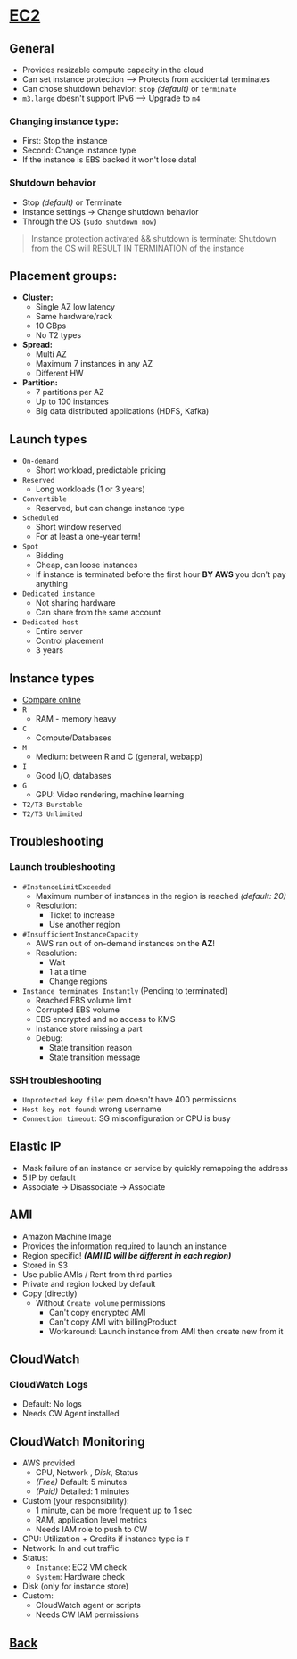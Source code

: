 # [EC2](../README.md)

## General

* Provides resizable compute capacity in the cloud
* Can set instance protection –> Protects from accidental terminates
* Can chose shutdown behavior: `stop` _(default)_ or `terminate`
* `m3.large` doesn't support IPv6 –> Upgrade to `m4`

### Changing instance type:

* First: Stop the instance
* Second: Change instance type
* If the instance is EBS backed it won't lose data!

### Shutdown behavior

* Stop _(default)_ or Terminate
* Instance settings -> Change shutdown behavior
* Through the OS (`sudo shutdown now`)
> Instance protection activated && shutdown is terminate: Shutdown from the OS will RESULT IN TERMINATION of the instance

## Placement groups:

* __Cluster:__ 
	* Single AZ low latency
	* Same hardware/rack
	* 10 GBps
	* No T2 types
* __Spread:__
	* Multi AZ
	* Maximum 7 instances in any AZ
	* Different HW
* __Partition:__
	* 7 partitions per AZ
	* Up to 100 instances
	* Big data distributed applications (HDFS, Kafka)

## Launch types

* `On-demand`
	* Short workload, predictable pricing
* `Reserved`
	* Long workloads (1 or 3 years)
* `Convertible`
	* Reserved, but can change instance type
* `Scheduled`
	* Short window reserved
	* For at least a one-year term!
* `Spot`
	* Bidding
	* Cheap, can loose instances
	* If instance is terminated before the first hour __BY AWS__ you don't pay anything
* `Dedicated instance`
	* Not sharing hardware
	* Can share from the same account
* `Dedicated host`
	* Entire server
	* Control placement
	* 3 years

## Instance types

* [Compare online](https://ec2instances.info)
* `R`
	* RAM - memory heavy
* `C`
	* Compute/Databases
* `M`
	* Medium: between R and C (general, webapp)
* `I`
	* Good I/O, databases
* `G`
	* GPU: Video rendering, machine learning
* `T2/T3 Burstable`
* `T2/T3 Unlimited`

## Troubleshooting

### Launch troubleshooting

* `#InstanceLimitExceeded`
	* Maximum number of instances in the region is reached _(default: 20)_
	* Resolution:
		* Ticket to increase
		* Use another region
* `#InsufficientInstanceCapacity`
	* AWS ran out of on-demand instances on the __AZ__!
	* Resolution:
		* Wait
		* 1 at a time
		* Change regions
* `Instance terminates Instantly` (Pending to terminated)
	* Reached EBS volume limit
	* Corrupted EBS volume
	* EBS encrypted and no access to KMS
	* Instance store missing a part
	* Debug:
		* State transition reason
		* State transition message

### SSH troubleshooting

* `Unprotected key file`: pem doesn't have 400 permissions
* `Host key not found`: wrong username
* `Connection timeout`: SG misconfiguration or CPU is busy

## Elastic IP

* Mask failure of an instance or service by quickly remapping the address
* 5 IP by default
* Associate -> Disassociate -> Associate

## AMI

* Amazon Machine Image
* Provides the information required to launch an instance
* Region specific! ___(AMI ID will be different in each region)___
* Stored in S3
* Use public AMIs / Rent from third parties
* Private and region locked by default
* Copy (directly)
	* Without `Create volume` permissions
		* Can't copy encrypted AMI
		* Can't copy AMI with billingProduct
		* Workaround: Launch instance from AMI then create new from it

## CloudWatch

### CloudWatch Logs

* Default: No logs
* Needs CW Agent installed

## CloudWatch Monitoring

* AWS provided
	* CPU, Network , _Disk_, Status
	* _(Free)_ Default: 5 minutes
	* _(Paid)_ Detailed: 1 minutes
* Custom (your responsibility):
	* 1 minute, can be more frequent up to 1 sec
	* RAM, application level metrics
	* Needs IAM role to push to CW
* CPU: Utilization + Credits if instance type is `T`
* Network: In and out traffic
* Status:
	* `Instance`: EC2 VM check
	* `System`: Hardware check
* Disk (only for instance store)
* Custom:
	* CloudWatch agent or scripts
	* Needs CW IAM permissions

## [Back](../README.md)